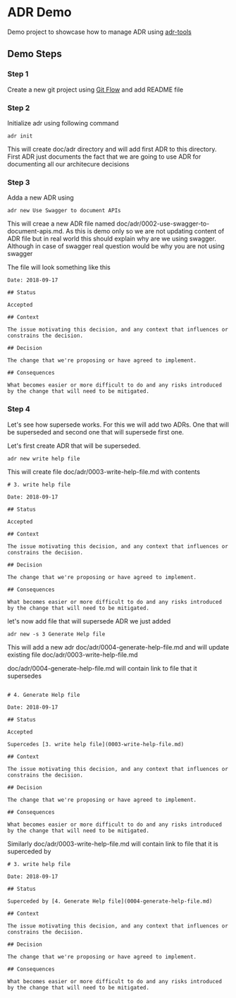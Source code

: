 # ADR Demo

Demo project to showcase how to manage ADR using [adr-tools](https://github.com/npryce/adr-tools)


## Demo Steps

### Step 1

Create a new git project using [Git Flow](https://github.com/nvie/gitflow) and add README file

### Step 2

Initialize adr using following command

```
adr init

```

This will create doc/adr directory and will add first ADR to this directory. First ADR just documents the fact that we are going to use ADR for documenting all our architecure decisions

### Step 3

Adda a new ADR using

```
adr new Use Swagger to document APIs
```

This will creae a new ADR file named doc/adr/0002-use-swagger-to-document-apis.md. As this is demo only so we are not updating content of ADR file but in real world this should explain why are we using swagger. Although in case of swagger real question would be why you are not using swagger

The file will look something like this

```
Date: 2018-09-17

## Status

Accepted

## Context

The issue motivating this decision, and any context that influences or constrains the decision.

## Decision

The change that we're proposing or have agreed to implement.

## Consequences

What becomes easier or more difficult to do and any risks introduced by the change that will need to be mitigated.

```

### Step 4

Let's see how supersede works. For this we will add two ADRs. One that will be superseded and second one that will supersede first one.

Let's first create ADR that will be superseded.

```
adr new write help file
```

This will create file doc/adr/0003-write-help-file.md with contents

```
# 3. write help file

Date: 2018-09-17

## Status

Accepted

## Context

The issue motivating this decision, and any context that influences or constrains the decision.

## Decision

The change that we're proposing or have agreed to implement.

## Consequences

What becomes easier or more difficult to do and any risks introduced by the change that will need to be mitigated.

```

let's now add file that will supersede ADR we just added

```
adr new -s 3 Generate Help file
```

This will add a new adr doc/adr/0004-generate-help-file.md  and will update existing file doc/adr/0003-write-help-file.md

doc/adr/0004-generate-help-file.md will contain link to file that it supersedes

```

# 4. Generate Help file

Date: 2018-09-17

## Status

Accepted

Supercedes [3. write help file](0003-write-help-file.md)

## Context

The issue motivating this decision, and any context that influences or constrains the decision.

## Decision

The change that we're proposing or have agreed to implement.

## Consequences

What becomes easier or more difficult to do and any risks introduced by the change that will need to be mitigated.

```

Similarly doc/adr/0003-write-help-file.md will contain link to file that it is  superceded by

```
# 3. write help file

Date: 2018-09-17

## Status

Superceded by [4. Generate Help file](0004-generate-help-file.md)

## Context

The issue motivating this decision, and any context that influences or constrains the decision.

## Decision

The change that we're proposing or have agreed to implement.

## Consequences

What becomes easier or more difficult to do and any risks introduced by the change that will need to be mitigated.


```